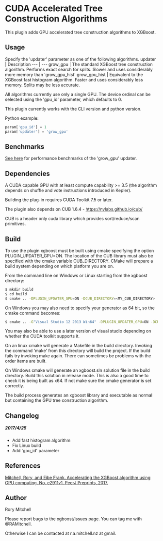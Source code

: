 # CUDA Accelerated Tree Construction Algorithms
This plugin adds GPU accelerated tree construction algorithms to XGBoost.
## Usage
Specify the 'updater' parameter as one of the following algorithms. 
updater | Description
--- | ---
grow_gpu | The standard XGBoost tree construction algorithm. Performs exact search for splits. Slower and uses considerably more memory than 'grow_gpu_hist'
grow_gpu_hist | Equivalent to the XGBoost fast histogram algorithm. Faster and uses considerably less memory. Splits may be less accurate.

All algorithms currently use only a single GPU. The device ordinal can be selected using the 'gpu_id' parameter, which defaults to 0.

This plugin currently works with the CLI version and python version.

Python example:
```python
param['gpu_id'] = 1
param['updater'] = 'grow_gpu'
```
## Benchmarks

[See here](http://dmlc.ml/2016/12/14/GPU-accelerated-xgboost.html) for performance benchmarks of the 'grow_gpu' updater.


## Dependencies
A CUDA capable GPU with at least compute capability >= 3.5 (the algorithm depends on shuffle and vote instructions introduced in Kepler).

Building the plug-in requires CUDA Toolkit 7.5 or later.

The plugin also depends on CUB 1.6.4 - https://nvlabs.github.io/cub/

CUB is a header only cuda library which provides sort/reduce/scan primitives.


## Build
To use the plugin xgboost must be built using cmake specifying the option PLUGIN_UPDATER_GPU=ON. The location of the CUB library must also be specified with the cmake variable CUB_DIRECTORY. CMake will prepare a build system depending on which platform you are on.

From the command line on Windows or Linux starting from the xgboost directory:

```bash
$ mkdir build
$ cd build
$ cmake .. -DPLUGIN_UPDATER_GPU=ON -DCUB_DIRECTORY=<MY_CUB_DIRECTORY>
```

On Windows you may also need to specify your generator as 64 bit, so the cmake command becomes:
```bash
$ cmake .. -G"Visual Studio 12 2013 Win64" -DPLUGIN_UPDATER_GPU=ON -DCUB_DIRECTORY=<MY_CUB_DIRECTORY>
```
You may also  be able to use a later version of visual studio depending on whether the CUDA toolkit supports it.

On an linux cmake will generate a Makefile in the build directory. Invoking the command 'make' from this directory will build the project. If the build fails try invoking make again. There can sometimes be problems with the order items are built.

On Windows cmake will generate an xgboost.sln solution file in the build directory. Build this solution in release mode. This is also a good time to check it is being built as x64. If not make sure the cmake generator is set correctly.

The build process generates an xgboost library and executable as normal but containing the GPU tree construction algorithm.

## Changelog
##### 2017/4/25
* Add fast histogram algorithm
* Fix Linux build
* Add 'gpu_id' parameter

## References
[Mitchell, Rory, and Eibe Frank. Accelerating the XGBoost algorithm using GPU computing. No. e2911v1. PeerJ Preprints, 2017.](https://peerj.com/preprints/2911/)

## Author
Rory Mitchell 

Please report bugs to the xgboost/issues page. You can tag me with @RAMitchell.

Otherwise I can be contacted at r.a.mitchell.nz at gmail.


